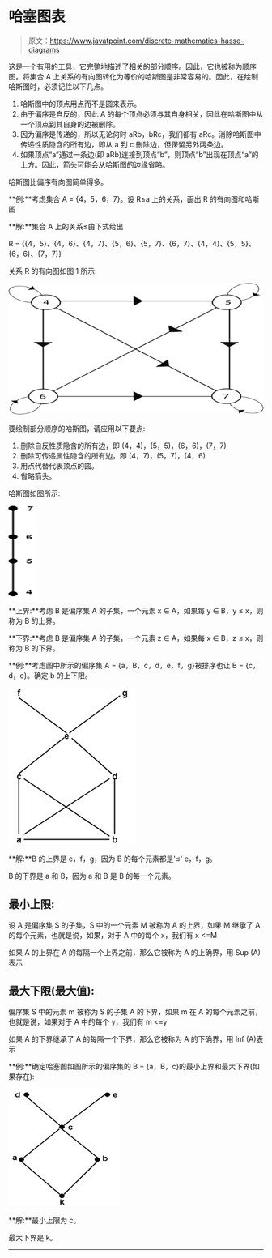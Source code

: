 # 哈塞图表

> 原文：<https://www.javatpoint.com/discrete-mathematics-hasse-diagrams>

这是一个有用的工具，它完整地描述了相关的部分顺序。因此，它也被称为顺序图。将集合 A 上关系的有向图转化为等价的哈斯图是非常容易的。因此，在绘制哈斯图时，必须记住以下几点。

1.  哈斯图中的顶点用点而不是圆来表示。
2.  由于偏序是自反的，因此 A 的每个顶点必须与其自身相关，因此在哈斯图中从一个顶点到其自身的边被删除。
3.  因为偏序是传递的，所以无论何时 aRb，bRc，我们都有 aRc。消除哈斯图中传递性质隐含的所有边，即从 a 到 c 删除边，但保留另外两条边。
4.  如果顶点“a”通过一条边(即 aRb)连接到顶点“b”，则顶点“b”出现在顶点“a”的上方。因此，箭头可能会从哈斯图的边缘省略。

哈斯图比偏序有向图简单得多。

**例:**考虑集合 A = {4，5，6，7}。设 R≤a 上的关系，画出 R 的有向图和哈斯图

**解:**集合 A 上的关系≤由下式给出

R = {{4，5}、{4，6}、{4，7}、{5，6}、{5，7}、{6，7}、{4，4}、{5，5}、{6，6}、{7，7}}

关系 R 的有向图如图 1 所示:

![Hasse Diagrams](img/604daeef6db30c9f62e24ee8e0d03e2c.png)

要绘制部分顺序的哈斯图，请应用以下要点:

1.  删除自反性质隐含的所有边，即
    (4，4)，(5，5)，(6，6)，(7，7)
2.  删除可传递属性隐含的所有边，即
    (4，7)，(5，7)，(4，6)
3.  用点代替代表顶点的圆。
4.  省略箭头。

哈斯图如图所示:

![Hasse Diagrams](img/6a6065f9b1263e277f5716cffe74d17f.png)

**上界:**考虑 B 是偏序集 A 的子集，一个元素 x ∈ A，如果每 y ∈ B，y ≤ x，则称为 B 的上界。

**下界:**考虑 B 是偏序集 A 的子集，一个元素 z ∈ A，如果每 x ∈ B，z ≤ x，则称为 B 的下界。

**例:**考虑图中所示的偏序集 A = {a，B，c，d，e，f，g}被排序也让 B = {c，d，e}。确定 b 的上下限。

![Hasse Diagrams](img/4dd8ed0d1d89bb6db9f3bd9278913b96.png)

**解:**B 的上界是 e，f，g，因为 B 的每个元素都是'≤' e，f，g。

B 的下界是 a 和 B，因为 a 和 B 是 B 的每一个元素。

## 最小上限:

设 A 是偏序集 S 的子集，S 中的一个元素 M 被称为 A 的上界，如果 M 继承了 A 的每个元素，也就是说，如果，对于 A 中的每个 x，我们有 x <=M

如果 A 的上界在 A 的每隔一个上界之前，那么它被称为 A 的上确界，用 Sup (A)表示

## 最大下限(最大值):

偏序集 S 中的元素 m 被称为 S 的子集 A 的下界，如果 m 在 A 的每个元素之前，也就是说，如果对于 A 中的每个 y，我们有 m <=y

如果 A 的下界继承了 A 的每隔一个下界，那么它被称为 A 的下确界，用 Inf (A)表示

**例:**确定哈塞图如图所示的偏序集的 B = {a，B，c}的最小上界和最大下界(如果存在):

![Hasse Diagrams](img/4de2572336ab8b32ab8686180cf42634.png)

**解:**最小上限为 c。

最大下界是 k。

* * *